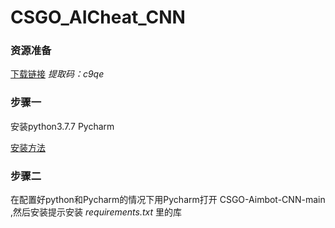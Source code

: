# CSGO_AICheat_CNN

### 资源准备

[下载链接](https://pan.baidu.com/s/1cqQYQYJ4-Tn-wBXAnOIFvQ)    *提取码：c9qe*

### 步骤一

安装python3.7.7 Pycharm

[安装方法](https://blog.csdn.net/weixin_44224583/article/details/119696135)

### 步骤二

在配置好python和Pycharm的情况下用Pycharm打开  CSGO-Aimbot-CNN-main ,然后安装提示安装 *requirements.txt* 里的库
